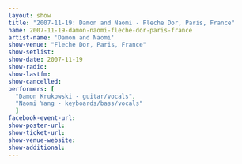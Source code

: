 ```yaml
---
layout: show
title: "2007-11-19: Damon and Naomi - Fleche Dor, Paris, France"
name: 2007-11-19-damon-naomi-fleche-dor-paris-france
artist-name: 'Damon and Naomi'
show-venue: "Fleche Dor, Paris, France"
show-setlist: 
show-date: 2007-11-19
show-radio: 
show-lastfm: 
show-cancelled: 
performers: [
  "Damon Krukowski - guitar/vocals",
  "Naomi Yang - keyboards/bass/vocals"
  ]
facebook-event-url: 
show-poster-url: 
show-ticket-url: 
show-venue-website: 
show-additional: 
---
```


